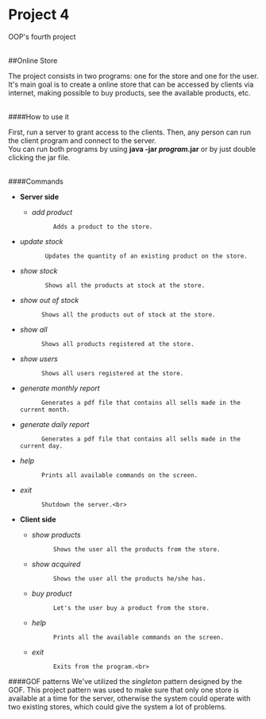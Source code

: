 # Project 4
OOP's fourth project<br><br>

##Online Store

The project consists in two programs: one for the store and one for the user.
It's main goal is to create a online store that can be accessed by clients via internet, making possible to 
buy products, see the available products, etc.<br><br>

####How to use it

First, run a server to grant access to the clients. Then, any person can run the client program and connect to the server.<br>
You can run both programs by using **java -jar *program*.jar** or by just double clicking the jar file.<br><br>

####Commands
* **Server side**
  * *add product*
  
              Adds a product to the store.
  
 * *update stock*
  
              Updates the quantity of an existing product on the store.
 
 * *show stock*
 
              Shows all the products at stock at the store.

  * *show out of stock*
  
              Shows all the products out of stock at the store.

  * *show all*

              Shows all products registered at the store.

  * *show users*

              Shows all users registered at the store.
              
  * *generate monthly report*

              Generates a pdf file that contains all sells made in the current month.

  * *generate daily report*
    
              Generates a pdf file that contains all sells made in the current day.

  * *help*
  
              Prints all available commands on the screen.

  * *exit*
    
              Shutdown the server.<br>

* **Client side**
  * *show products*
          
              Shows the user all the products from the store.

  * *show acquired*
  
              Shows the user all the products he/she has.

  * *buy product*
  
              Let's the user buy a product from the store.

  * *help*
  
              Prints all the available commands on the screen.

  * *exit*
  
              Exits from the program.<br>
    
####GOF patterns
We've utilized the *singleton* pattern designed by the GOF. This project pattern was used to make sure that only one store is available at a time for the server, otherwise the system could operate with two existing stores, which could give the system a lot of problems.
